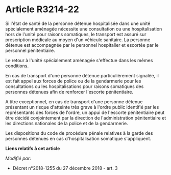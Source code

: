 # Article R3214-22

Si l'état de santé de la personne détenue hospitalisée dans une unité spécialement aménagée nécessite une consultation ou une
hospitalisation hors de l'unité pour raisons somatiques, le transport est assuré sur prescription médicale au moyen d'un
véhicule sanitaire. La personne détenue est accompagnée par le personnel hospitalier et escortée par le personnel
pénitentiaire.

Le retour à l'unité spécialement aménagée s'effectue dans les mêmes conditions.

En cas de transport d'une personne détenue particulièrement signalée, il est fait appel aux forces de police ou de la
gendarmerie pour les consultations ou les hospitalisations pour raisons somatiques des personnes détenues afin de renforcer
l'escorte pénitentiaire.

A titre exceptionnel, en cas de transport d'une personne détenue présentant un risque d'atteinte très grave à l'ordre public
identifié par les représentants des forces de l'ordre, un appui de l'escorte pénitentiaire peut être décidé conjointement par
la direction de l'administration pénitentiaire et les directions nationales de la police et de la gendarmerie.

Les dispositions du code de procédure pénale relatives à la garde des personnes détenues en cas d'hospitalisation somatique
s'appliquent.

**Liens relatifs à cet article**

_Modifié par_:

  - Décret n°2018-1255 du 27 décembre 2018 - art. 3
